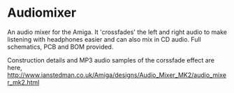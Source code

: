 # Audiomixer
An audio mixer for the Amiga. It 'crossfades' the left and right audio to make listening with headphones easier and can 
also mix in CD audio. Full schematics, PCB and BOM provided.

Construction details and MP3 audio samples of the corssfade effect are here, http://www.ianstedman.co.uk/Amiga/designs/Audio_Mixer_MK2/audio_mixer_mk2.html

